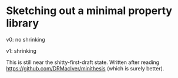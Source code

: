 # Sketching out a minimal property library

v0: no shrinking

v1: shrinking

This is still near the shitty-first-draft state. Written after reading
https://github.com/DRMacIver/minithesis (which is surely better).
